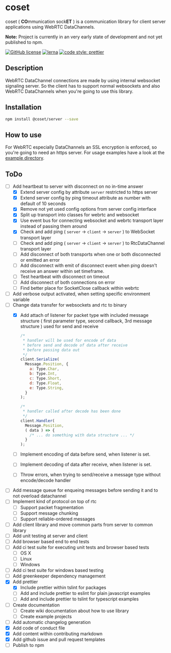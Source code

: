 # coset

coset ( **CO**mmunication sock**ET** ) is a communication library for client server applications using WebRTC DataChannels.

**Note:** Project is currently in an very early state of development and not yet published to npm.

[![GitHub license](https://img.shields.io/badge/license-MIT-green.svg)](https://github.com/Dreaded-Gnu/coset/blob/master/LICENSE.md)
[![lerna](https://img.shields.io/badge/maintained%20with-lerna-cc00ff.svg)](https://lernajs.io/)
[![code style: prettier](https://img.shields.io/badge/code_style-prettier-ff69b4.svg?style=flat-square)](https://github.com/prettier/prettier)

## Description

WebRTC DataChannel connections are made by using internal websocket signaling server. So the client has to support normal websockets and also WebRTC DataChannels when you're going to use this library.

## Installation

```bash
npm install @coset/server --save
```

## How to use

For WebRTC especially DataChannels an SSL encryption is enforced, so you're going to need an https server. For usage examples have a look at the [example directory](example/).

## ToDo

- [ ] Add heartbeat to server with disconnect on no in-time answer
  - [x] Extend server config by attribute `server` restricted to https server
  - [x] Extend server config by ping timeout attribute as number with default of 10 seconds
  - [x] Remove not yet used config options from server config interface
  - [x] Split up transport into classes for webrtc and websocket
  - [x] Use event bus for connecting websocket and webrtc transport layer instead of passing them around
  - [x] Check and add ping ( `server` -> `client` -> `server` ) to WebSocket transport layer
  - [ ] Check and add ping ( `server` -> `client` -> `server` ) to RtcDataChannel transport layer
  - [ ] Add disconnect of both transports when one or both disconnected or emitted an error
  - [ ] Add disconnect with emit of disconnect event when ping doesn't receive an answer within set timeframe.
  - [ ] Test heartbeat with disconnect on timeout
  - [ ] Add disconnect of both connections on error
  - [ ] Find better place for SocketClose callback within webrtc
- [ ] Add verbose output activated, when setting specific environment variable
- [ ] Change data transfer for websockets and rtc to binary
  - [x] Add attach of listener for packet type with included message structure ( first parameter type, second callback, 3rd message structure ) used for send and receive

    ```js
    /*
     * handler will be used for encode of data
     * before send and decode of data after receive
     * before passing data out
     */
    client.Serialize(
      Message.Position, {
        a: Type.Char,
        b: Type.Int,
        c: Type.Short,
        d: Type.Float,
        e: Type.String,
      }
    );

    /*
     * handler called after decode has been done
     */
    client.Handler(
      Message.Position,
      ( data ) => {
        /* ... do something with data structure ... */
      }
    );
    ```

  - [ ] Implement encoding of data before send, when listener is set.
  - [ ] Implement decoding of data after receive, when listener is set.
  - [ ] Throw errors, when trying to send/receive a message type without encode/decode handler
- [ ] Add message queue for enqueing messages before sending it and to not overload datachannel
- [ ] Implement kind of protocol on top of rtc
  - [ ] Support packet fragmentation
  - [ ] Support message chunking
  - [ ] Support reliable-ordered messages
- [ ] Add client library and move common parts from server to common library
- [ ] Add unit testing at server and client
- [ ] Add browser based end to end tests
- [ ] Add ci test suite for executing unit tests and browser based tests
  - [ ] OS X
  - [ ] Linux
  - [ ] Windows
- [ ] Add ci test suite for windows based testing
- [ ] Add greenkeeper dependency management
- [x] Add prettier
  - [x] Include prettier within tslint for packages
  - [ ] Add and include prettier to eslint for plain javascript examples
  - [ ] Add and include prettier to tslint for typescript examples
- [ ] Create documentation
  - [ ] Create wiki documentation about how to use library
  - [ ] Create example projects
- [ ] Add automatic changelog generation
- [x] Add code of conduct file
- [x] Add content within contributing markdown
- [x] Add github issue and pull request templates
- [ ] Publish to npm
